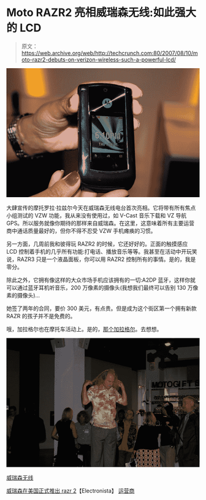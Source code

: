 # Moto RAZR2 亮相威瑞森无线:如此强大的 LCD 

> 原文：<https://web.archive.org/web/http://techcrunch.com:80/2007/08/10/moto-razr2-debuts-on-verizon-wireless-such-a-powerful-lcd/>

[![vzwrazr22.jpg](img/a934015f2ed65305d34ac4928f0ad06c.png)](https://web.archive.org/web/20160512085246/http://tctechcrunch2011.files.wordpress.com/2007/08/vzwrazr22.jpg "vzwrazr22.jpg")

大肆宣传的摩托罗拉·拉兹尔今天在威瑞森无线电台首次亮相。它将带有所有焦点小组测试的 VZW 功能，我从来没有使用过，如 V-Cast 音乐下载和 VZ 导航 GPS。所以服务就像你期待的那样来自威瑞森。在这里，这意味着所有主要运营商中通话质量最好的，但你不得不忍受 VZW 手机瘫痪的习惯。

另一方面，几周前我和彼得玩 RAZR2 的时候，它还好好的。正面的触摸感应 LCD 控制着手机的几乎所有功能:打电话、播放音乐等等。我甚至在活动中开玩笑说，RAZR3 只是一个液晶面板，你可以用 RAZR2 控制所有的事情。是的，我是零分。

除此之外，它拥有像这样的大众市场手机应该拥有的一切:A2DP 蓝牙，这样你就可以通过蓝牙耳机听音乐，200 万像素的摄像头(我想我们最终可以告别 130 万像素的摄像头)…

她签了两年的合同，要价 300 美元，有点贵。但是成为这个街区第一个拥有新款 RAZR 的孩子并不是免费的。

哦，加拉格尔也在摩托车活动上。是的，[那个加拉格尔](https://web.archive.org/web/20160512085246/http://youtube.com/watch?v=oI8QxKTw59Q)。去想想。

[![gallaghermoto.jpg](img/2777e87d6a3d0c9c88b03d2fb49d719f.png)](https://web.archive.org/web/20160512085246/http://tctechcrunch2011.files.wordpress.com/2007/08/gallaghermoto.jpg "gallaghermoto.jpg")

[威瑞森无线](https://web.archive.org/web/20160512085246/http://www.verizonwireless.com/b2c/index.html)

[威瑞森在美国正式推出 razr 2](https://web.archive.org/web/20160512085246/http://www.electronista.com/articles/07/08/10/moto.razr2.reaches.verizon/)【Electronista】
[运营商](https://web.archive.org/web/20160512085246/http://crave.cnet.com/8301-1_105-9758312-1.html)